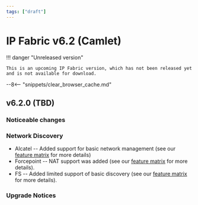 ```yaml
---
tags: ["draft"]
---
```


# IP Fabric v6.2 (Camlet)

!!! danger "Unreleased version"

    This is an upcoming IP Fabric version, which has not been released yet and is not available for download.

--8<-- "snippets/clear_browser_cache.md"

## v6.2.0 (TBD)

### Noticeable changes

### Network Discovery

- Alcatel -- Added support for basic network management (see our [feature matrix](https://matrix.ipfabric.io) for more details) 
- Forcepoint -- NAT support was added (see our [feature matrix](https://matrix.ipfabric.io) for more details).
- FS -- Added limited support of basic discovery (see our [feature matrix](https://matrix.ipfabric.io) for more details).

### Upgrade Notices
